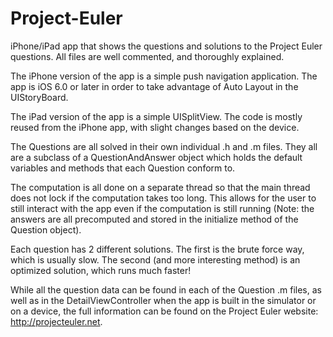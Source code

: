 Project-Euler
=============

iPhone/iPad app that shows the questions and solutions to the Project Euler questions. All files are well commented, and thoroughly explained.

The iPhone version of the app is a simple push navigation application. The app is iOS 6.0 or later in order to take advantage of Auto Layout in the UIStoryBoard.

The iPad version of the app is a simple UISplitView. The code is mostly reused from the iPhone app, with slight changes based on the device.

The Questions are all solved in their own individual .h and .m files. They all are a subclass of a QuestionAndAnswer object which holds the default variables and methods that each Question conform to.

The computation is all done on a separate thread so that the main thread does not lock if the computation takes too long. This allows for the user to still interact with the app even if the computation is still running (Note: the answers are all precomputed and stored in the initialize method of the Question object).

Each question has 2 different solutions. The first is the brute force way, which is usually slow. The second (and more interesting method) is an optimized solution, which runs much faster!

While all the question data can be found in each of the Question .m files, as well as in the DetailViewController when the app is built in the simulator or on a device, the full information can be found on the Project Euler website: http://projecteuler.net.